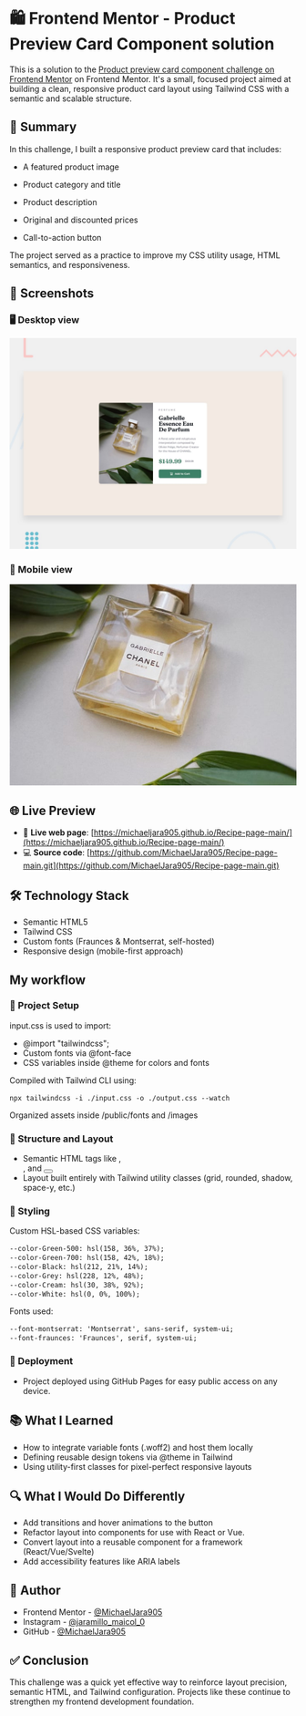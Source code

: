 # 🛍️ Frontend Mentor - Product Preview Card Component solution

This is a solution to the [Product preview card component challenge on Frontend Mentor](https://www.frontendmentor.io/challenges/product-preview-card-component-GO7UmttRfa) on Frontend Mentor.
It's a small, focused project aimed at building a clean, responsive product card layout using Tailwind CSS with a semantic and scalable structure.

## 📌 Summary

In this challenge, I built a responsive product preview card that includes:

- A featured product image

- Product category and title

- Product description

- Original and discounted prices

- Call-to-action button

The project served as a practice to improve my CSS utility usage, HTML semantics, and responsiveness.

## 📸 Screenshots

### 🖥️ Desktop view

![](./assets/design/desktop-preview.jpg)

### 📱 Mobile view

![](./assets/images/image-product-mobile.jpg)

## 🌐 Live Preview

- 🔗 **Live web page**: [https://michaeljara905.github.io/Recipe-page-main/](https://michaeljara905.github.io/Recipe-page-main/)
- 💻 **Source code**: [https://github.com/MichaelJara905/Recipe-page-main.git](https://github.com/MichaelJara905/Recipe-page-main.git)


## 🛠️ Technology Stack

- Semantic HTML5
- Tailwind CSS
- Custom fonts (Fraunces & Montserrat, self-hosted)
- Responsive design (mobile-first approach)

## My workflow
### 📁 Project Setup

input.css is used to import:

  - @import "tailwindcss";
  - Custom fonts via @font-face
  - CSS variables inside @theme for colors and fonts

Compiled with Tailwind CLI using:

    npx tailwindcss -i ./input.css -o ./output.css --watch

Organized assets inside /public/fonts and /images

### 🧱 Structure and Layout

- Semantic HTML tags like <head>, <main>, and <button>
- Layout built entirely with Tailwind utility classes (grid, rounded, shadow, space-y, etc.)

### 🎨 Styling

Custom HSL-based CSS variables:

    --color-Green-500: hsl(158, 36%, 37%);
    --color-Green-700: hsl(158, 42%, 18%);
    --color-Black: hsl(212, 21%, 14%);
    --color-Grey: hsl(228, 12%, 48%);
    --color-Cream: hsl(30, 38%, 92%);
    --color-White: hsl(0, 0%, 100%);

Fonts used:

    --font-montserrat: 'Montserrat', sans-serif, system-ui;
    --font-fraunces: 'Fraunces', serif, system-ui;

### 🚀 Deployment

- Project deployed using GitHub Pages for easy public access on any device.

## 📚 What I Learned

- How to integrate variable fonts (.woff2) and host them locally
- Defining reusable design tokens via @theme in Tailwind
- Using utility-first classes for pixel-perfect responsive layouts

## 🔍 What I Would Do Differently

- Add transitions and hover animations to the button
- Refactor layout into components for use with React or Vue.
- Convert layout into a reusable component for a framework (React/Vue/Svelte)
- Add accessibility features like ARIA labels

## 👤 Author

- Frontend Mentor - [@MichaelJara905](https://www.frontendmentor.io/profile/MichaelJara905)
- Instagram - [@jaramillo_maicol_0](https://instagram.com/jaramillo_maicol_0)
- GitHub - [@MichaelJara905](https://github.com/MichaelJara905)

## ✅ Conclusion

This challenge was a quick yet effective way to reinforce layout precision, semantic HTML, and Tailwind configuration.
Projects like these continue to strengthen my frontend development foundation.